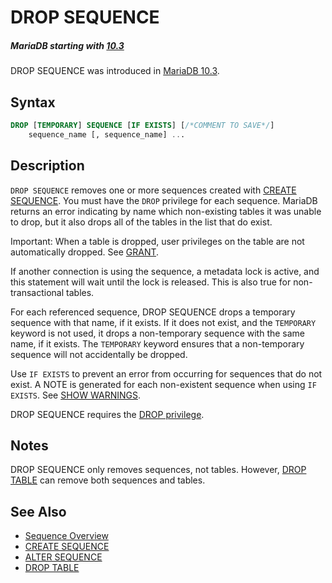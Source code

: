 # DROP SEQUENCE

##### MariaDB starting with [10.3](/kb/en/what-is-mariadb-103/)

DROP SEQUENCE was introduced in [MariaDB 10.3](/kb/en/what-is-mariadb-103/).

## Syntax

```sql
DROP [TEMPORARY] SEQUENCE [IF EXISTS] [/*COMMENT TO SAVE*/]
    sequence_name [, sequence_name] ...
```

## Description

`DROP SEQUENCE` removes one or more sequences created with [CREATE SEQUENCE](/sql-statements-structure/sequences/create-sequence/). You must have the `DROP` privilege for each sequence. MariaDB returns an error indicating by name which non-existing tables it was unable to drop, but it also drops all of the tables in the list that do exist.

Important: When a table is dropped, user privileges on the table are not automatically dropped. See [GRANT](/sql-statements-structure/sql-statements/account-management-sql-commands/grant/).

If another connection is using the sequence, a metadata lock is active, and this statement will wait until the lock is released. This is also true for non-transactional tables.

For each referenced sequence, DROP SEQUENCE drops a temporary sequence with that name, if it exists. If it does not exist, and the `TEMPORARY` keyword is not used, it drops a non-temporary sequence with the same name, if it exists. The `TEMPORARY` keyword ensures that a non-temporary sequence will not accidentally be dropped.

Use `IF EXISTS` to prevent an error from occurring for sequences that do not exist. A NOTE is generated for each non-existent sequence when using `IF EXISTS`. See [SHOW WARNINGS](/sql-statements-structure/sql-statements/administrative-sql-statements/show/show-warnings/).

DROP SEQUENCE requires the [DROP privilege](/sql-statements-structure/sql-statements/account-management-sql-commands/grant/).

## Notes

DROP SEQUENCE only removes sequences, not tables. However, [DROP TABLE](/sql-statements-structure/sql-statements/data-definition/drop/drop-table/) can remove both sequences and tables.

## See Also

- [Sequence Overview](/sql-statements-structure/sequences/sequence-overview/)
- [CREATE SEQUENCE](/sql-statements-structure/sequences/create-sequence/)
- [ALTER SEQUENCE](/sql-statements-structure/sequences/alter-sequence/)
- [DROP TABLE](/sql-statements-structure/sql-statements/data-definition/drop/drop-table/)